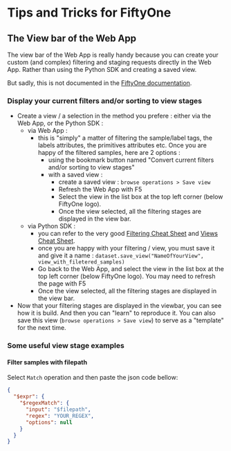 # Tips and Tricks for FiftyOne

## The View bar of the Web App

The view bar of the Web App is really handy because you can create your custom (and complex) filtering and staging requests directly in the Web App. Rather than using the Python SDK and creating a saved view.

But sadly, this is not documented in the [FiftyOne documentation](https://docs.voxel51.com/user_guide/app.html#using-the-view-bar).

### Display your current filters and/or sorting to view stages

 * Create a view / a selection in the method you prefere : either via the Web App, or the Python SDK :
   * via Web App :
     * this is "simply" a matter of filtering the sample/label tags, the labels attributes, the primitives attributes etc. Once you are happy of the filtered samples, here are 2 options : 
       * using the bookmark button named "Convert current filters and/or sorting to view stages"
       * with a saved view :
            * create a saved view : `browse operations > Save view`
            * Refresh the Web App with F5
            * Select the view in the list box at the top left corner (below FiftyOne logo).
            * Once the view selected, all the filtering stages are displayed in the view bar.  
   * via Python SDK : 
     * you can refer to the very good [Filtering Cheat Sheet](https://docs.voxel51.com/cheat_sheets/filtering_cheat_sheet.html) and [Views Cheat Sheet](https://docs.voxel51.com/cheat_sheets/views_cheat_sheet.html).
     * once you are happy with your filtering / view, you must save it and give it a name : `dataset.save_view("NameOfYourView", view_with_filetered_samples)`
     * Go back to the Web App, and select the view in the list box at the top left corner (below FiftyOne logo). You may need to refresh the page with F5
     * Once the view selected, all the filtering stages are displayed in the view bar.
 * Now that your filtering stages are displayed in the viewbar, you can see how it is build. And then you can "learn" to reproduce it. You can also save this view (`browse operations > Save view`) to serve as a "template" for the next time.

### Some useful view stage examples

#### Filter samples with filepath

Select `Match` operation and then paste the json code bellow:

```json
{
  "$expr": {
    "$regexMatch": {
      "input": "$filepath",
      "regex": "YOUR_REGEX",
      "options": null
    }
  }
}
```


